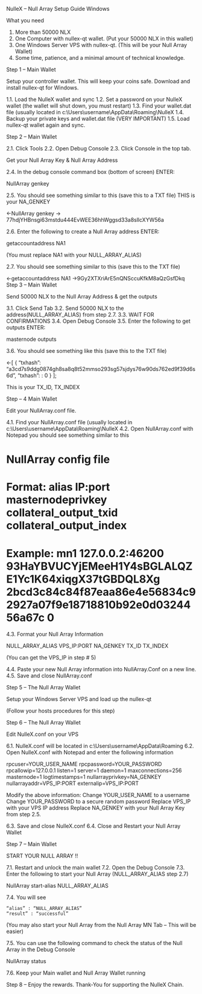 NulleX – Null Array Setup Guide Windows



What you need
1. More than 50000 NLX
2. One Computer with nullex-qt wallet.  (Put your 50000 NLX in this wallet)
3. One Windows Server VPS with nullex-qt. (This will be your Null Array Wallet)
4. Some time, patience, and a minimal amount of technical knowledge.


Step 1 – Main Wallet

Setup your controller wallet.  This will keep your coins safe.
Download and install nullex-qt for Windows.

1.1.  Load the NulleX wallet and sync
1.2.  Set a password on your NulleX wallet (the wallet will shut down, you must restart)
1.3.  Find your wallet.dat file (usually located in c:\Users\username\AppData\Roaming\NulleX
1.4.  Backup your private keys and wallet.dat file (VERY IMPORTANT)
1.5.  Load nullex-qt wallet again and sync.

Step 2 – Main Wallet

2.1.  Click Tools
2.2.  Open Debug Console
2.3.  Click Console in the top tab.

Get your Null Array Key & Null Array Address

2.4.   In the debug console command box (bottom of screen) ENTER:

NullArray genkey

2.5.  You should see something similar to this (save this to a TXT file) THIS is your NA_GENKEY

<-NullArray genkey
-> 77hdjYHBnsgi63mstdu444EvWEE36hhWggsd33a8sllcXYW56a

2.6.  Enter the following to create a Null Array address ENTER:

getaccountaddress NA1

(You must replace NA1 with your NULL_ARRAY_ALIAS)

2.7.   You should see something similar to this (save this to the TXT file)

<-getaccountaddress NA1
->9Gy2XTXriArE5nQNSccuKfkM8aQzGsfDkq
Step 3 – Main Wallet

Send 50000 NLX to the Null Array Address & get the outputs

3.1.   Click Send Tab
3.2.   Send 50000 NLX to the address(NULL_ARRAY_ALIAS) from step 2.7.
3.3.   WAIT FOR CONFIRMATIONS
3.4.   Open Debug Console
3.5.   Enter the following to get outputs ENTER:

masternode outputs

3.6.   You should see something like this (save this to the TXT file)

<-[
     {
		“txhash”: “a3cd7s9ddg0874gh8sa8q8t52mmso293sg57sjdys76w90ds762ed9f39d6s6d”,
		“txhash”: : 0
      }
    ];

This is your TX_ID, TX_INDEX

Step – 4  Main Wallet

Edit your NullArray.conf file.

4.1.   Find your NullArray.conf file (usually located in c:\Users\username\AppData\Roaming\NulleX
4.2.   Open NullArray.conf with Notepad you should see something similar to this

# NullArray config file
# Format: alias IP:port masternodeprivkey collateral_output_txid collateral_output_index
# Example: mn1 127.0.0.2:46200 93HaYBVUCYjEMeeH1Y4sBGLALQZE1Yc1K64xiqgX37tGBDQL8Xg 2bcd3c84c84f87eaa86e4e56834c92927a07f9e18718810b92e0d0324456a67c 0

4.3.   Format your Null Array Information

NULL_ARRAY_ALIAS VPS_IP:PORT NA_GENKEY TX_ID TX_INDEX

(You can get the VPS_IP in step # 5)

4.4.   Paste your new Null Array information into NullArray.Conf on a new line.
4.5.   Save and close NullArray.conf





Step 5 – The Null Array Wallet

Setup your Windows Server VPS and load up the nullex-qt

(Follow your hosts procedures for this step)


Step 6 – The Null Array Wallet

Edit NulleX.conf on your VPS 

6.1.   NulleX.conf will be located in c:\Users\username\AppData\Roaming
6.2.   Open NulleX.conf with Notepad and enter the following information

rpcuser=YOUR_USER_NAME
rpcpassword=YOUR_PASSWORD
rpcallowip=127.0.0.1
listen=1
server=1
daemon=1
maxconnections=256
masternode=1
logtimestamps=1
nullarrayprivkey=NA_GENKEY
nullarrayaddr=VPS_IP:PORT
externalip=VPS_IP:PORT


Modify the above information:
Change YOUR_USER_NAME to a username
Change YOUR_PASSWORD to a secure random password
Replace VPS_IP with your VPS IP address
Replace NA_GENKEY with your Null Array Key from step 2.5.


6.3.   Save and close NulleX.conf
6.4.   Close and Restart your Null Array Wallet

Step 7 – Main Wallet

START YOUR NULL ARRAY !!

7.1.   Restart and unlock the main wallet
7.2.   Open the Debug Console
7.3.   Enter the following to start your Null Array (NULL_ARRAY_ALIAS step 2.7)

NullArray start-alias NULL_ARRAY_ALIAS


7.4.   You will see

	“alias” : “NULL_ARRAY_ALIAS”
	“result” : “successful”

(You may also start your Null Array from the Null Array MN Tab – This will be easier)

7.5.   You can use the following command to check the status of the Null Array in the Debug Console

NullArray status

7.6.  Keep your Main wallet and Null Array Wallet running

Step 8 – Enjoy the rewards.  Thank-You for supporting the NulleX Chain.

